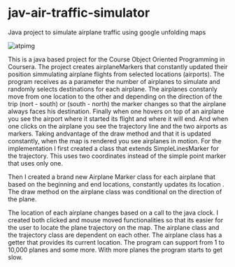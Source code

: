 # jav-air-traffic-simulator
Java project to simulate airplane traffic using google unfolding maps

![atpimg](https://user-images.githubusercontent.com/19597283/51938530-5016eb00-23db-11e9-86df-a1097f9dc5fc.png)

This is a java based project for the Course Object Oriented Programming in Coursera. The project creates airplaneMarkers that constantly updated their position simmulating airplane flights from selected locations (airports). The program receives as a parameter the number of airplanes to simulate and randomly selects destinations for each airplane. The airplanes constanly move from one location to the other and depending on the direction of the trip (nort - south) or (south - north) the marker changes so that the airplane always faces his destination. Finally when one hovers on top of an airplane you see the airport where it started its flight and where it will end. And when one clicks on the airplane you see the trajectory line and the two airports as markers. Taking andvantage of the draw method and that it is updated constantly, when the map is rendered you see airplanes in motion.
For the implementation I first created a class that extends SimpleLinesMarker for the trajectory. This uses two coordinates instead of the simple point marker that uses only one.

Then I created a brand new Airplane Marker class for each airplane that based on the beginning and end locations, constantly updates its location . The draw method on the airplane class was conditional on the direction of the plane.

The location of each airplane changes based on a call to the java clock. I created both clicked and mouse moved functionalities so that its easier for the user to locate the plane trajectory on the map.
The airplane class and the trajectory class are dependent on each other. The airplane class has a getter that provides its current location. The program can support from 1 to 10,000 planes and some more. With more planes the program starts to get slow.

